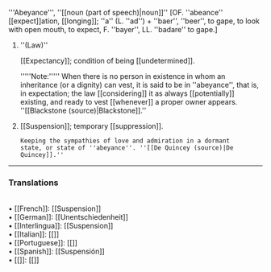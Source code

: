 '''Abeyance''', ''[[noun (part of speech)|noun]]'' [OF. ''abeance'' [[expect]]ation, [[longing]]; ''a'' (L. ''ad'') + ''baer'', ''beer'', to gape, to look with open mouth, to expect, F. ''bayer'', LL. ''badare'' to gape.]

<ol>
<li>''(Law)''

[[Expectancy]]; condition of being [[undetermined]].

'''''Note:''''' When there is no person in existence in whom an inheritance (or a dignity) can vest, it is said to be in ''abeyance'', that is, in expectation; the law [[considering]] it as always [[potentially]] existing, and ready to vest [[whenever]] a proper owner appears. ''[[Blackstone (source)|Blackstone]].''

<li> [[Suspension]]; temporary [[suppression]].

<code>Keeping the sympathies of love and admiration in a dormant state, or state of ''abeyance''. ''[[De Quincey (source)|De Quincey]].''</code>
</ol>

<HR> <P> <H3>Translations</H3><BR>• [[French]]: [[Suspension]]<BR>• [[German]]: [[Unentschiedenheit]]<BR>• [[Interlingua]]: [[Suspension]]<BR>• [[Italian]]: [[]]<BR>• [[Portuguese]]: [[]]<BR>• [[Spanish]]: [[Suspensión]]<BR>• [[]]: [[]]